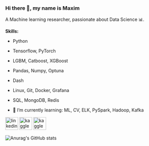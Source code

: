 ### Hi there 👋, my name is Maxim

A Machine learning researcher, passionate about Data Science 📊.

**Skills:**
 - Python
 - Tensorflow, PyTorch
 - LGBM, Catboost, XGBoost
 - Pandas, Numpy, Optuna
 - Dash
 - Linux, Git, Docker, Grafana
 - SQL, MongoDB, Redis


- 🌱 I’m currently learning: ML, CV, ELK, PySpark, Hadoop, Kafka


[<img src='https://cdn.jsdelivr.net/npm/simple-icons@3.0.1/icons/linkedin.svg' alt='linkedin' height='40'>](https://www.linkedin.com/in/m-borisov/)  [<img src='https://cdn.jsdelivr.net/npm/simple-icons@3.0.1/icons/kaggle.svg' alt='kaggle' height='40'>](https://www.kaggle.com/ma4ypic4y) [<img src='https://cdn.jsdelivr.net/npm/simple-icons@3.0.1/icons/leetcode.svg' alt='kaggle' height='40'>](https://leetcode.com/ma4ypic4y/)


![Anurag's GitHub stats](https://github-readme-stats.vercel.app/api?username=ma4ypic4y&show_icons=true&theme=cobalt)


